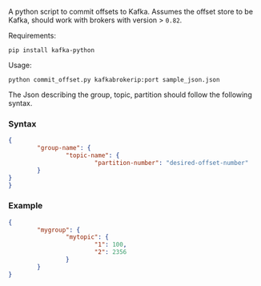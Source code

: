 A python script to commit offsets to Kafka. 
Assumes the offset store to be Kafka, should work with brokers with version > `0.82`.

Requirements: 

```
pip install kafka-python
```

Usage: 

```
python commit_offset.py kafkabrokerip:port sample_json.json
```

The Json describing the group, topic, partition should follow the following syntax. 

### Syntax

```json 
{
        "group-name": {
                "topic-name": {
                        "partition-number": "desired-offset-number"
        }
}
}
```

### Example

```json 
{
        "mygroup": {
                "mytopic": {
                        "1": 100,
                        "2": 2356
                }
        }
}
```
